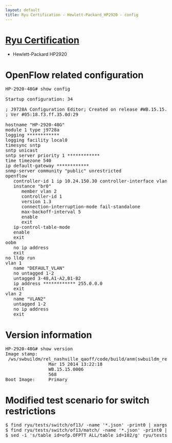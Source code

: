 ```yaml
---
layout: default
title: Ryu Certification - Hewlett-Packard_HP2920 - config
---
```

# [Ryu Certification](https://ryu-sdn.org/certification.html)
* Hewlett-Packard HP2920

# OpenFlow related configuration
<pre>
HP-2920-48G# show config

Startup configuration: 34

; J9728A Configuration Editor; Created on release #WB.15.15.0006
; Ver #05:18.f3.ff.35.0d:29

hostname "HP-2920-48G"
module 1 type j9728a
logging ************
logging facility local0
timesync sntp
sntp unicast
sntp server priority 1 ************
time timezone 540
ip default-gateway ************
snmp-server community "public" unrestricted
openflow
   controller-id 1 ip 10.24.150.30 controller-interface vlan 1
   instance "br0"
      member vlan 2
      controller-id 1
      version 1.3
      connection-interruption-mode fail-standalone
      max-backoff-interval 5
      enable
      exit
   ip-control-table-mode
   enable
   exit
oobm
   no ip address
   exit
no lldp run
vlan 1
   name "DEFAULT_VLAN"
   no untagged 1-2
   untagged 3-48,A1-A2,B1-B2
   ip address ************ 255.0.0.0
   exit
vlan 2
   name "VLAN2"
   untagged 1-2
   no ip address
   exit
</pre>

# Version information
<pre>
HP-2920-48G# show version
Image stamp:
 /ws/swbuildm/rel_nashville_qaoff/code/build/anm(swbuildm_rel_nashville_qaoff_rel_nashville)
                Mar 15 2014 13:22:18
                WB.15.15.0006
                568
Boot Image:     Primary
</pre>

# Modified test scenario for switch restrictions
<pre>
$ find ryu/tests/switch/of13/ -name '*.json' -print0 | xargs -0 sed -i 's/\"table_id\":0/\"table_id\":102,\"priority\":1/g'
$ find ryu/tests/switch/of13/match/ -name '*.json' -print0 | xargs -0 sed -i 's/  0$/  102/g'
$ sed -i 's/table_id=ofp.OFPTT_ALL/table_id=102/g' ryu/tests/switch/tester.py;
</pre>

